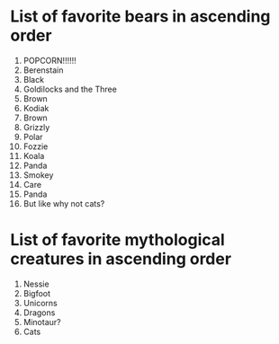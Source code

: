 # List of favorite bears in ascending order

1. POPCORN!!!!!!
1. Berenstain
1. Black
1. Goldilocks and the Three
1. Brown
1. Kodiak
1. Brown
1. Grizzly
1. Polar
1. Fozzie
1. Koala
1. Panda
1. Smokey
1. Care
1. Panda
1. But like why not cats?

# List of favorite mythological creatures in ascending order

1. Nessie
1. Bigfoot
1. Unicorns
1. Dragons
1. Minotaur?
1. Cats


